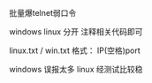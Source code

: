 批量爆telnet弱口令

windows linux 分开 注释相关代码即可

linux.txt / win.txt 格式： IP(空格)port

windows 误报太多  linux 经测试比较稳
